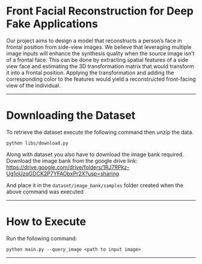 # Front Facial Reconstruction for Deep Fake Applications

Our project aims to design a model that reconstructs a person’s face in frontal position from side-view images. 
We believe that leveraging multiple image inputs will enhance the synthesis quality when the source image isn’t of a frontal face. 
This can be done by extracting spatial features of a side view face and estimating the 3D transformation matrix that would transform it into a frontal position. 
Applying the transformation and adding the corresponding color to the features would yield a reconstructed front-facing view of the individual.

---
# Downloading the Dataset
To retrieve the dataset execute the following command then unzip the data.

```
python libs/download.py
```
Along with dataset you also have to download the image bank required. Download the image bank from the google drive link:
https://drive.google.com/drive/folders/1RJ7RPkz-Ug1oUzqGDCK2P7YFAObxPr2X?usp=sharing

And place it in the `dataset/image_bank/samples` folder created when the above command was executed

---
# How to Execute

Run the following command:
```
python main.py --query_image <path to input image>
```
---

